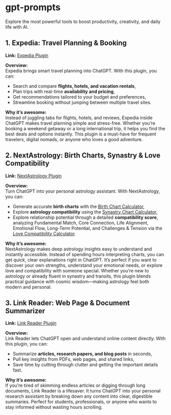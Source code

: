 # gpt-prompts
Explore the most powerful tools to boost productivity, creativity, and daily life with AI.

## 1. Expedia: Travel Planning & Booking  
**Link:** [Expedia Plugin](https://chatgpt.com/g/g-rmdbtMF7a-expedia) 

**Overview:**  
Expedia brings smart travel planning into ChatGPT. With this plugin, you can:  
- Search and compare **flights, hotels, and vacation rentals**,  
- Plan trips with real-time **availability and pricing**,  
- Get recommendations tailored to your budget and preferences,  
- Streamline booking without jumping between multiple travel sites.  

**Why it’s awesome:**  
Instead of juggling tabs for flights, hotels, and reviews, Expedia inside ChatGPT makes travel planning simple and stress-free. Whether you’re booking a weekend getaway or a long international trip, it helps you find the best deals and options instantly. This plugin is a must-have for frequent travelers, digital nomads, or anyone who loves a good adventure.

## 2. NextAstrology: Birth Charts, Synastry & Love Compatibility  
**Link:** [NextAstrology Plugin](https://chatgpt.com/g/g-686b92a67ad88191ab7376fa37632514-next-astrology-birth-charts-synastry-transit)  

**Overview:**  
Turn ChatGPT into your personal astrology assistant. With NextAstrology, you can:  
- Generate accurate **birth charts** with the [Birth Chart Calculator](https://www.nextastrology.com/birth-chart-calculator),  
- Explore **astrology compatibility** using the [Synastry Chart Calculator](https://www.nextastrology.com/synastry-chart-calculator),
- Explore relationship potential through a detailed **compatibility score**, analyzing Fundamental Match, Core Connection, Life Alignment, Emotional Flow, Long-Term Potential, and Challenges & Tension via the [Love Compatibility Calculator](https://www.nextastrology.com/love-compatibility-calculator).  

**Why it’s awesome:**  
NextAstrology makes deep astrology insights easy to understand and instantly accessible. Instead of spending hours interpreting charts, you can get quick, clear explanations right in ChatGPT. It’s perfect if you want to discover your own strengths, understand your emotional needs, or explore love and compatibility with someone special. Whether you’re new to astrology or already fluent in synastry and transits, this plugin blends practical guidance with cosmic wisdom—making astrology feel both modern and personal. 

## 3. Link Reader: Web Page & Document Summarizer  
**Link:** [Link Reader Plugin](https://chatgpt.com/g/g-9bRKt9f8s-link-reader)  

**Overview:**  
Link Reader lets ChatGPT open and understand online content directly. With this plugin, you can:  
- Summarize **articles, research papers, and blog posts** in seconds,  
- Pull key insights from PDFs, web pages, and shared links,  
- Save time by cutting through clutter and getting the important details fast.  

**Why it’s awesome:**  
If you’re tired of skimming endless articles or digging through long documents, Link Reader is a lifesaver. It turns ChatGPT into your personal research assistant by breaking down any content into clear, digestible summaries. Perfect for students, professionals, or anyone who wants to stay informed without wasting hours scrolling.  
